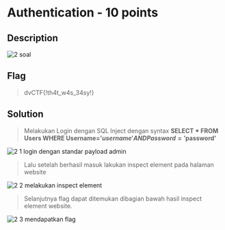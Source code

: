 # Authentication - 10 points
## Description

![2 soal](https://user-images.githubusercontent.com/54881761/111333643-75434200-86a5-11eb-9931-431e2399d968.JPG)

## Flag

> dvCTF{!th4t_w4s_34sy!}

## Solution

> Melakukan Login dengan SQL Inject dengan syntax **SELECT * FROM Users WHERE Username='$username' AND Password='$password'** 

![2 1 login dengan standar payload admin](https://user-images.githubusercontent.com/54881761/111334161-e84cb880-86a5-11eb-8509-d9851358a086.JPG)

> Lalu setelah berhasil masuk lakukan inspect element pada halaman website

![2 2 melakukan inspect element](https://user-images.githubusercontent.com/54881761/111334180-eaaf1280-86a5-11eb-98e9-3da97b352f0e.JPG)

> Selanjutnya flag dapat ditemukan dibagian bawah hasil inspect element website.

![2 3 mendapatkan flag](https://user-images.githubusercontent.com/54881761/111334190-ed116c80-86a5-11eb-977a-d33aae9a0cf9.JPG)
